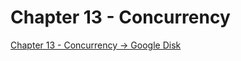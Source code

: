 # Chapter 13 - Concurrency

[Chapter 13 - Concurrency -> Google Disk](https://docs.google.com/document/d/1b0fBkcbEJBHWOsG_9IAEJjSz5IG6FTG0VG15TVkAOY0/edit?usp=drive_link)